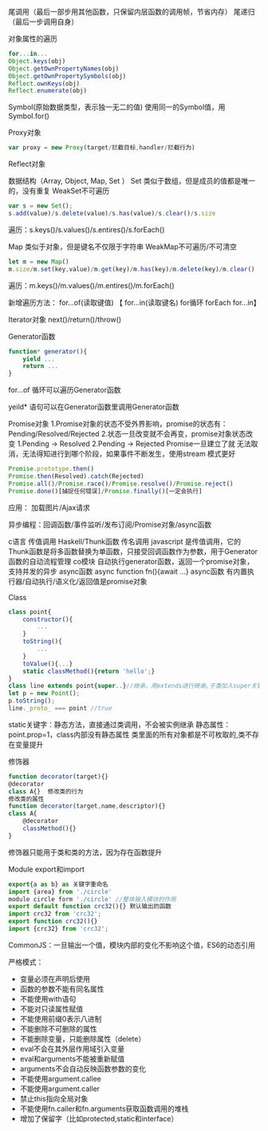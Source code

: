 尾调用（最后一部步用其他函数，只保留内层函数的调用帧，节省内存）
尾递归（最后一步调用自身）

对象属性的遍历
```javascript
for...in...
Object.keys(obj)
Object.getOwnPropertyNames(obj)
Object.getOwnPropertySymbols(obj)
Reflect.ownKeys(obj)
Reflect.enumerate(obj)
```

Symbol(原始数据类型，表示独一无二的值)
使用同一的Symbol值，用Symbol.for()

Proxy对象
```javascript
var proxy = new Proxy(target/拦截目标,handler/拦截行为)
```
Reflect对象


数据结构（Array, Object, Map, Set ）
Set 类似于数组，但是成员的值都是唯一的，没有重复 WeakSet不可遍历
```javascript
var s = new Set();
s.add(value)/s.delete(value)/s.has(value)/s.clear()/s.size
```
遍历：s.keys()/s.values()/s.entires()/s.forEach()

Map 类似于对象，但是键名不仅限于字符串 WeakMap不可遍历/不可清空
```javascript
let m = new Map()
m.size/m.set(key,value)/m.get(key)/m.has(key)/m.delete(key)/m.clear()
```
遍历：m.keys()/m.values()/m.entires()/m.forEach()

新增遍历方法： for...of(读取键值)   【 for...in(读取键名)  for循环   forEach  for...in】

Iterator对象 next()/return()/throw()

Generator函数
```javascript
function* generator(){
    yield ...
    return ...
}
```
for...of 循环可以遍历Generator函数

yeild* 语句可以在Generator函数里调用Generator函数

Promise对象
1.Promise对象的状态不受外界影响，promise的状态有：Pending/Resolved/Rejected
2.状态一旦改变就不会再变，promise对象状态改变 1.Pending -> Resolved 2.Pending -> Rejected
Promise一旦建立了就 无法取消，无法得知进行到哪个阶段，如果事件不断发生，使用stream 模式更好
```javascript
Promise.prototype.then()
Promise.then(Resolved).catch(Rejected)
Promise.all()/Promise.race()/Promise.resolve()/Promise.reject()
Promise.done()[捕捉任何错误]/Promise.finally()[一定会执行]
```
应用： 加载图片/Ajax请求

异步编程：回调函数/事件监听/发布订阅/Promise对象/async函数

c语言 传值调用  Haskell/Thunk函数 传名调用 
javascript 是传值调用，它的Thunk函数是将多函数替换为单函数，只接受回调函数作为参数，用于Generator函数的自动流程管理
co模块 自动执行generator函数，返回一个promise对象，支持并发的异步
async函数 async function fn(){await ...}
async函数 有内置执行器/自动执行/语义化/返回值是promise对象

Class 
```javascript
class point{
    constructor(){
        ...
    }
    toString(){
        ...
    }
    toValue(){...}
    static classMethod(){return 'hello';}
}
class line extends point{super..}//继承，用extends进行继承,子类加入super关键字
let p = new Point();
p.toString();
line._proto_ === point //true
```
static关键字：静态方法，直接通过类调用，不会被实例继承
静态属性：point.prop=1，class内部没有静态属性
类里面的所有对象都是不可枚取的,类不存在变量提升

修饰器
```javascript
function decorator(target){}
@decorator
class A{}  修改类的行为
修改类的属性
function decorator(target,name,descriptor){}
class A{
    @decorator
    classMethod(){}
}
```
修饰器只能用于类和类的方法，因为存在函数提升

Module
export和import
```javascript
export{a as b} as 关键字重命名
import {area} from './circle'
module circle form './circle' //整体输入模块的作用
export default function crc32(){} 默认输出的函数
import crc32 from 'crc32';
export function crc32(){}
import {crc32} from 'crc32';
```
CommonJS：一旦输出一个值，模块内部的变化不影响这个值，ES6的动态引用

严格模式：
<ul>
<li>变量必须在声明后使用</li>
<li>函数的参数不能有同名属性</li>
<li>不能使用with语句</li>
<li>不能对只读属性赋值</li>
<li>不能使用前缀0表示八进制</li>
<li>不能删除不可删除的属性</li>
<li>不能删除变量，只能删除属性（delete）</li>
<li>eval不会在其外层作用域引入变量</li>
<li>eval和arguments不能被重新赋值</li>
<li>arguments不会自动反映函数参数的变化</li>
<li>不能使用argument.callee</li>
<li>不能使用argument.caller</li>
<li>禁止this指向全局对象</li>
<li>不能使用fn.caller和fn.arguments获取函数调用的堆栈</li>
<li>增加了保留字（比如protected,static和interface）</li>
</ul>